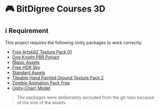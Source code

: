 # :video_game: BitDigree Courses 3D

## :information_source: Requirement

This project requires the following Unity packages to work correctly:

- [Free ArtskillZ Texture Pack 01](https://assetstore.unity.com/packages/2d/textures-materials/free-artskillz-texture-pack-01-351)
- [Dog Knight PBR Polyart](https://assetstore.unity.com/packages/3d/characters/animals/dog-knight-pbr-polyart-135227)
- [fBasic Assets](https://assetstore.unity.com/packages/tools/utilities/fbasic-assets-121782)
- [Free HDR Sky](https://assetstore.unity.com/packages/2d/textures-materials/sky/free-hdr-sky-61217)
- [Standard Assets](https://assetstore.unity.com/packages/essentials/asset-packs/standard-assets-2018-4-check-out-starter-assets-first-person-thi-32351)
- [Tileable Hand Painted Ground Texture Pack 2](https://assetstore.unity.com/packages/2d/textures-materials/floors/tileable-hand-painted-ground-texture-pack-2-62018)
- [Zombie Animation Pack Free](https://assetstore.unity.com/packages/3d/animations/zombie-animation-pack-free-150219)
- [Unity-Chan! Model](https://assetstore.unity.com/packages/3d/characters/unity-chan-model-18705)

> The packages were deliberately excluded from the git repo because of the size of the assets.
